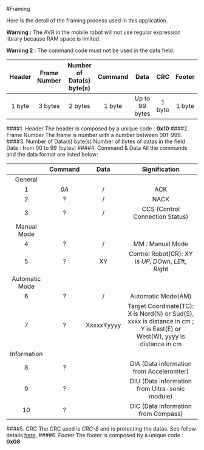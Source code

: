 #Framing

Here is the detail of the framing process used in this application.

**Warning :** The AVR in the mobile robot will not use regular expression <regexp> library because RAM space is limited.

**Warning 2 :** The command code must not be used in the data field.

|Header     |Frame Number	|Number of Data(s) byte(s)	|Command      |Data          |CRC      |Footer      |
|:---------:|:-------------:|:-------------------------:|:-----------:|:------------:|:-------:|:----------:|
|1 byte     | 3 bytes		| 2 bytes					| 1 byte      |Up to 99 bytes| 1 byte  | 1 byte     |

####1. Header
The header is composed by a unique code : **0x10**
####2. Frame Number
The frame is number with a number between 001-999.
####3. Number of Data(s) byte(s)
Number of bytes of datas in the field Data : from 00 to 99 (bytes)
####4. Command & Data
All the commands and the data format are listed below: 

|       | Command  	| Data				| Signification			|
|:-----:|:---------:|:-----------------:|:---------------------:|
| General |
|   1   | *0A*      | /					| ACK|
|   2   | ?        	| /					| NACK|
|   3   | ?         | /					| CCS (Control Connection Status)|
| Manual Mode |
|   4   | ?         | /					| MM : Manual Mode|
|   5   | ?         | XY				| Control Robot(CR): XY is *UP*, *DO*wn, *LE*ft, *RI*ght|
| Automatic Mode |
|   6   | ?         | /					| Automatic Mode(AM)|
|   7   | ?         | XxxxxYyyyy		| Target Coordinate(TC): X is Nord(N) or Sud(S), xxxx is distance in cm ; Y is East(E) or West(W), yyyy is distance in cm|
| Information |
|   8   | ?         |					| DIA (Data information from Acceleromter)|
|   9   | ?         |					| DIU (Data information from Ultra-sonic module)|
|   10  | ?         |					| DIC (Data information from Compass)|

####5. CRC 
The CRC used is *CRC-8* and is protecting the datas.
See fellow details [here](https://users.ece.cmu.edu/~koopman/roses/dsn04/koopman04_crc_poly_embedded.pdf).
####6. Footer
The footer is composed by a unique code : **0x08**


